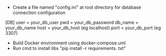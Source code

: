 - Create a file named "config.ini" at root directory for database connection configuration

[DB]
user = your_db_user
pwd = your_db_password
db_name = your_db_name
host = your_db_host (eg localhost)
port = your_db_port (eg 3307)


- Build Docker environment using docker-compose.uml
- Run cmd to install libs "pip install -r requirements. txt"
